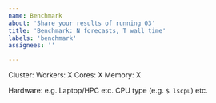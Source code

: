 ```yaml
---
name: Benchmark
about: 'Share your results of running 03'
title: 'Benchmark: N forecasts, T wall time'
labels: 'benchmark'
assignees: ''

---
```


Cluster:
Workers: X
Cores: X
Memory: X

Hardware:
e.g. Laptop/HPC etc. CPU type (e.g. `$ lscpu`) etc.

